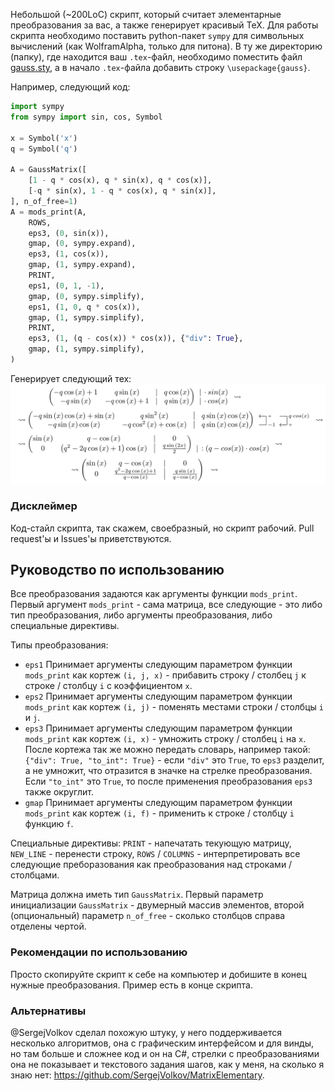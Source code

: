 Небольшой (~200LoC) скрипт, который считает элементарные преобразования за вас, а также генерирует красивый TeX. Для работы скрипта необходимо поставить python-пакет `sympy` для символьных вычислений (как WolframAlpha, только для питона). В ту же директорию (папку), где находится ваш `.tex`-файл, необходимо поместить файл [gauss.sty](http://mirrors.ctan.org/macros/latex/contrib/gauss/gauss.sty), а в начало `.tex`-файла добавить строку `\usepackage{gauss}`.

Например, следующий код:
```python
import sympy
from sympy import sin, cos, Symbol

x = Symbol('x')
q = Symbol('q')

A = GaussMatrix([
    [1 - q * cos(x), q * sin(x), q * cos(x)],
    [-q * sin(x), 1 - q * cos(x), q * sin(x)],
], n_of_free=1)
A = mods_print(A,
    ROWS,
    eps3, (0, sin(x)),
    gmap, (0, sympy.expand),
    eps3, (1, cos(x)),
    gmap, (1, sympy.expand),
    PRINT,
    eps1, (0, 1, -1),
    gmap, (0, sympy.simplify),
    eps1, (1, 0, q * cos(x)),
    gmap, (1, sympy.simplify),
    PRINT,
    eps3, (1, (q - cos(x)) * cos(x)), {"div": True},
    gmap, (1, sympy.simplify),
)
```
Генерирует следующий тех:
![tex](./screenshot1.png)

### Дисклеймер
Код-стайл скрипта, так скажем, своебразный, но скрипт рабочий. Pull request'ы и Issues'ы приветствуются.

## Руководство по использованию

Все преобразования задаются как аргументы функции `mods_print`. Первый аргумент `mods_print` - сама матрица, все следующие - это либо тип преобразования, либо аргументы преобразования, либо специальные директивы.

Типы преобразования:
- `eps1`
  Принимает аргументы следующим параметром функции `mods_print` как кортеж `(i, j, x)` - прибавить строку / столбец `j` к строке / столбцу `i` с коэффициентом `x`.
- `eps2`
  Принимает аргументы следующим параметром функции `mods_print` как кортеж `(i, j)` - поменять местами строки / столбцы `i` и `j`.
- `eps3`
  Принимает аргументы следующим параметром функции `mods_print` как кортеж `(i, x)` - умножить строку / столбец `i` на `x`. После кортежа так же можно передать словарь, например такой: `{"div": True, "to_int": True}` - если `"div"` это `True`, то `eps3` разделит, а не умножит, что отразится в значке на стрелке преобразования. Если `"to_int"` это `True`, то после применения преобразования `eps3` также округлит.
- `gmap`
  Принимает аргументы следующим параметром функции `mods_print` как кортеж `(i, f)` - применить к строке / столбцу `i` функцию `f`.

Специальные директивы: `PRINT` - напечатать текующую матрицу, `NEW_LINE` - перенести строку, `ROWS` / `COLUMNS` - интерпретировать все следующие преборазования как преобразования над строками / столбцами.

Матрица должна иметь тип `GaussMatrix`. Первый параметр инициализации `GaussMatrix` - двумерный массив элементов, второй (опциональный) параметр `n_of_free` - сколько столбцов справа отделены чертой.

### Рекомендации по использованию
Просто скопируйте скрипт к себе на компьютер и добишите в конец нужные преобразования. Пример есть в конце скрипта.

### Альтернативы
@SergejVolkov сделал похожую штуку, у него поддерживается несколько алгоритмов, она с графическим интерфейсом и для винды, но там больше и сложнее код и он на C#, стрелки с преобразованиями она не показывает и текстового задания шагов, как у меня, на сколько я знаю нет: https://github.com/SergejVolkov/MatrixElementary.
